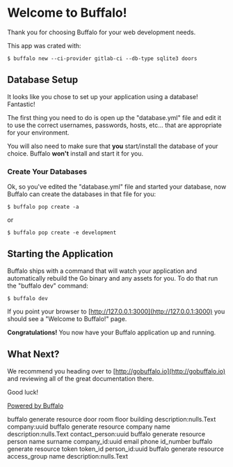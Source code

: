 # Welcome to Buffalo!

Thank you for choosing Buffalo for your web development needs.

This app was crated with:

    $ buffalo new --ci-provider gitlab-ci --db-type sqlite3 doors

## Database Setup

It looks like you chose to set up your application using a database! Fantastic!

The first thing you need to do is open up the "database.yml" file and edit it to use the correct usernames, passwords, hosts, etc... that are appropriate for your environment.

You will also need to make sure that **you** start/install the database of your choice. Buffalo **won't** install and start it for you.

### Create Your Databases

Ok, so you've edited the "database.yml" file and started your database, now Buffalo can create the databases in that file for you:

	$ buffalo pop create -a

or

    $ buffalo pop create -e development

## Starting the Application

Buffalo ships with a command that will watch your application and automatically rebuild the Go binary and any assets for you. To do that run the "buffalo dev" command:

	$ buffalo dev

If you point your browser to [http://127.0.0.1:3000](http://127.0.0.1:3000) you should see a "Welcome to Buffalo!" page.

**Congratulations!** You now have your Buffalo application up and running.

## What Next?

We recommend you heading over to [http://gobuffalo.io](http://gobuffalo.io) and reviewing all of the great documentation there.

Good luck!

[Powered by Buffalo](http://gobuffalo.io)

buffalo generate resource door room floor building description:nulls.Text company:uuid
buffalo generate resource company name description:nulls.Text contact_person:uuid
buffalo generate resource person name surname company_id:uuid email phone id_number
buffalo generate resource token token_id person_id:uuid
buffalo generate resource access_group name description:nulls.Text